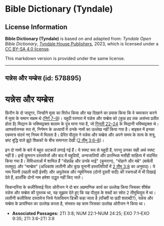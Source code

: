 # Bible Dictionary (Tyndale)

## License Information

**Bible Dictionary (Tyndale)** is based on and adapted from: _Tyndale Open Bible Dictionary_, [Tyndale House Publishers](https://tyndaleopenresources.com/), 2023, which is licensed under a [CC BY-SA 4.0 license](https://creativecommons.org/licenses/by-sa/4.0/legalcode.en).

This markdown version is provided under the same license.



--------------------------------

## यन्नेस और यम्ब्रेस (id: 578895)

यन्नेस और यम्ब्रेस
==================

फ़िरौन के दो जादूगर, जिन्होंने मूसा का विरोध किया और यह दिखाने का प्रयास किया कि वे चमत्कार करने में मूसा के समान सक्षम थे ([निर्ग 7–9](https://ref.ly/Exod7:1-Exod9:35))। यहूदी परम्परा में यन्नेस और यम्ब्रेस को (कुछ हद तक असंभव प्रतीत होता है) मिद्यान के भविष्यद्वक्ता बालाम के पुत्र माना गया है, जो [गिनती 22–24](https://ref.ly/Num22:1-Num24:25) के मिद्यानी भविष्यद्वक्ता थे। आश्चर्यजनक रूप से, निर्गमन के अध्यायों में उनके नामों का उल्लेख नहीं किया गया है। बाइबल में इनका एकमात्र संदर्भ नए नियम में मिलता है। प्रेरित पौलुस ने यन्नेस और यम्ब्रेस और अपने समय के सत्य के शत्रु, भ्रष्ट बुद्धि वाले झूठे शिक्षकों के बीच समानता देखी ([2 तीमु 3:6–8](https://ref.ly/2Tim3:6-2Tim3:8))।

इन दो नामों के बारे में बहुत अटकलें लगाई गई हैं। ये स्पष्ट रूप से यहूदी हैं, परन्तु उनका सही अर्थ स्पष्ट नहीं है। इन्हें कुमरान दस्तावेजों और बाद में यहूदियों, अन्यजातियों और प्रारम्भिक मसीही साहित्य में संदर्भित किया गया है। विविधताओं में शामिल हैं "योहन्नेह और उनके भाई" (कुमरान), "योहाने और मम्रे" (बाबेली तलमूद) और "माम्ब्रेस" (अधिकांश लातीनी और कुछ यूनानी हस्तलिपियों में [2 तीमु 3:8](https://ref.ly/2Tim3:8) का अनुवाद)। ये नाम प्लिनी (पहली सदी ईस्वी) और अपुलेयस और न्यूमेनियस (दोनों दूसरी सदी) की रचनाओं में भी दिखाई देते हैं, हालाँकि दोनों नाम हमेशा उद्धृत नहीं किए जाते।

सिकन्दरिया के कलीसियाई पिता ओरीजन ने दो बार अप्रमाणिक कार्य का उल्लेख किया जिसका शीर्षक यन्नेस और यम्ब्रेस की पुस्तक था, यह सुझाव देते हुए कि यह पौलुस के शब्दों का स्रोत 2 तीमुथियुस में था। लातीनी कलीसिया दस्तावेज जिसे गेलासियन डिक्री कहा जाता है (पाँचवीं या छठी शताब्दी?), यन्नेस और यम्ब्रेस के प्रायश्चित का उल्लेख करता है, संभवतः वह काम जिसका उल्लेख ओरीजन ने किया था।

* **Associated Passages:** 2TI 3:8; NUM 22:1–NUM 24:25; EXO 7:1–EXO 9:35; 2TI 3:6–2TI 3:8

